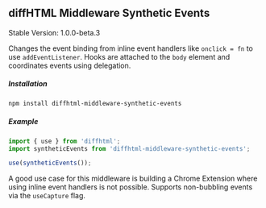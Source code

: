 diffHTML Middleware Synthetic Events
------------------------------------

Stable Version: 1.0.0-beta.3

Changes the event binding from inline event handlers like `onclick = fn` to use
`addEventListener`. Hooks are attached to the `body` element and coordinates
events using delegation.

##### Installation

``` sh
npm install diffhtml-middleware-synthetic-events
```

##### Example

``` javascript
import { use } from 'diffhtml';
import syntheticEvents from 'diffhtml-middleware-synthetic-events';

use(syntheticEvents());
```

A good use case for this middleware is building a Chrome Extension where using
inline event handlers is not possible. Supports non-bubbling events via the
`useCapture` flag.
